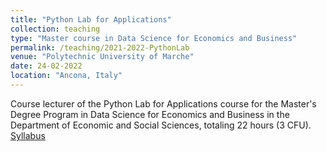 ```yaml
---
title: "Python Lab for Applications"
collection: teaching
type: "Master course in Data Science for Economics and Business"
permalink: /teaching/2021-2022-PythonLab
venue: "Polytechnic University of Marche"
date: 24-02-2022
location: "Ancona, Italy"
---
```

Course lecturer of the Python Lab for Applications course for the Master's Degree Program in Data Science for Economics and Business in the Department of Economic and Social Sciences, totaling 22 hours (3 CFU).
[Syllabus](https://lucav48.github.io/files/PythonLabSyllabus.pdf)